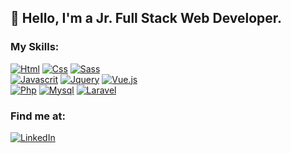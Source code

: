 ## 👋 Hello, I'm a Jr. Full Stack Web Developer.

### My Skills:

[![Html](https://img.shields.io/badge/Html-ff0000?style=for-the-badge&logo=html&logoColor=white&labelColor=101010)](https://www.w3schools.com/html/default.asp)
[![Css](https://img.shields.io/badge/Css-0000cd?style=for-the-badge&logo=css&logoColor=white&labelColor=101010)](https://www.w3schools.com/css/default.asp)
[![Sass](https://img.shields.io/badge/Sass-c76494?style=for-the-badge&logo=sass&logoColor=white&labelColor=101010)](https://sass-lang.com/)</br>
[![Javascrit](https://img.shields.io/badge/Javascript-fff700?style=for-the-badge&logo=javascript&logoColor=white&labelColor=101010)](https://www.w3schools.com/js/default.asp)
[![Jquery](https://img.shields.io/badge/Jquery-324ab2?style=for-the-badge&logo=jquery&logoColor=white&labelColor=101010)](https://jquery.com/)
[![Vue.js](https://img.shields.io/badge/Vue.js-3fb27f?style=for-the-badge&logo=vue.js&logoColor=white&labelColor=101010)](https://vuejs.org/)</br>
[![Php](https://img.shields.io/badge/Php-7377ad?style=for-the-badge&logo=php&logoColor=white&labelColor=101010)](https://www.php.net/)
[![Mysql](https://img.shields.io/badge/Mysql-ffa500?style=for-the-badge&logo=mysql&logoColor=white&labelColor=101010)](https://www.mysql.com/it/)
[![Laravel](https://img.shields.io/badge/Laravel-f72c1f?style=for-the-badge&logo=laravel&logoColor=white&labelColor=101010)](https://laravel.com/)

### Find me at:

[![LinkedIn](https://img.shields.io/badge/Linkedin-0a66c2?style=for-the-badge&logo=linkedin&logoColor=white&labelColor=101010)](https://www.linkedin.com/in/annalisa-de-santis-annalisadesantis1991)

